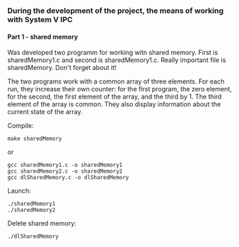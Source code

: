 ### During the development of the project, the means of working with System V IPC

#### Part 1 - shared memory

Was developed two programm for working witn shared memory. First is sharedMemory1.c and second is sharedMemory1.c.
Really important file is sharedMemory. Don't forget about it!

The two programs work with a common array of three elements. For each run, they increase their own counter: for the first program, the zero element, for the second, the first element of the array, and the third by 1. The third element of the array is common. They also display information about the current state of the array.

Compile:

    make sharedMemory

or 

    gcc sharedMemory1.c -o sharedMemory1
	gcc sharedMemory2.c -o sharedMemory2
    gcc dlSharedMemory.c -o dlSharedMemory


Launch:
    
    ./sharedMemory1
    ./sharedMemory2
    
Delete shared memory:

    ./dlSharedMemory
    